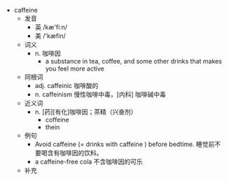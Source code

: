 - caffeine
  - 发音
    - 英 /kæ'fiːn/
    - 美 /'kæfin/
  - 词义
    - n. 咖啡因
      - a substance in tea, coffee, and some other drinks that makes you feel more active
  - 同根词
    - adj. caffeinic 咖啡酸的
    - n. caffeinism 慢性咖啡中毒，[内科] 咖啡碱中毒
  - 近义词
    - n. [药][有化]咖啡因；茶精（兴奋剂）
      - coffeine
      - thein
  - 例句
    - Avoid caffeine (= drinks with caffeine ) before bedtime. 睡觉前不要喝含有咖啡因的饮料。
    - a caffeine-free cola 不含咖啡因的可乐
  - 补充